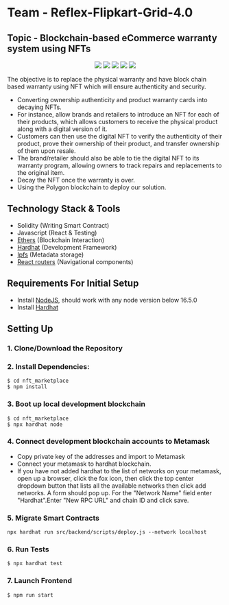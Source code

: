 # Team - Reflex-Flipkart-Grid-4.0
## Topic - Blockchain-based eCommerce warranty system using NFTs

<p align="center">
  <img src="https://img.shields.io/badge/solidity-lightgrey" />
  <img src="https://img.shields.io/badge/JavaScript-323330?style=for-the-badge&logo=javascript&logoColor=F7DF1E" />
  <img src="https://img.shields.io/badge/React-20232A?style=for-the-badge&logo=react&logoColor=61DAFB" />
  <img src="https://img.shields.io/badge/HTML5-E34F26?style=for-the-badge&logo=html5&logoColor=white" />
  <img src="https://img.shields.io/badge/CSS3-1572B6?style=for-the-badge&logo=css3&logoColor=white" />
  
</p>

The objective is to replace the physical warranty and have block chain based warranty using NFT which will ensure
authenticity and security.

- Converting ownership authenticity and product warranty cards into decaying NFTs.
- For instance, allow brands and retailers to introduce an NFT for each of their products, which allows customers to receive the physical product along with a digital version of it.
- Customers can then use the digital NFT to verify the authenticity of their product, prove their ownership of their product, and transfer ownership of them upon resale.
- The brand/retailer should also be able to tie the digital NFT to its warranty program, allowing owners to track repairs and replacements to the original item.
- Decay the NFT once the warranty is over.
- Using the Polygon blockchain to deploy our solution.

## Technology Stack & Tools

- Solidity (Writing Smart Contract)
- Javascript (React & Testing)
- [Ethers](https://docs.ethers.io/v5/) (Blockchain Interaction)
- [Hardhat](https://hardhat.org/) (Development Framework)
- [Ipfs](https://ipfs.io/) (Metadata storage)
- [React routers](https://v5.reactrouter.com/) (Navigational components)

## Requirements For Initial Setup
- Install [NodeJS](https://nodejs.org/en/), should work with any node version below 16.5.0
- Install [Hardhat](https://hardhat.org/)

## Setting Up
### 1. Clone/Download the Repository

### 2. Install Dependencies:
```
$ cd nft_marketplace
$ npm install
```
### 3. Boot up local development blockchain
```
$ cd nft_marketplace
$ npx hardhat node
```

### 4. Connect development blockchain accounts to Metamask
- Copy private key of the addresses and import to Metamask
- Connect your metamask to hardhat blockchain.
- If you have not added hardhat to the list of networks on your metamask, open up a browser, click the fox icon, then click the top center dropdown button that lists all the available networks then click add networks. A form should pop up. For the "Network Name" field enter "Hardhat".Enter "New RPC URL" and chain ID and click save. 


### 5. Migrate Smart Contracts
`npx hardhat run src/backend/scripts/deploy.js --network localhost`

### 6. Run Tests
`$ npx hardhat test`

### 7. Launch Frontend
`$ npm run start`

